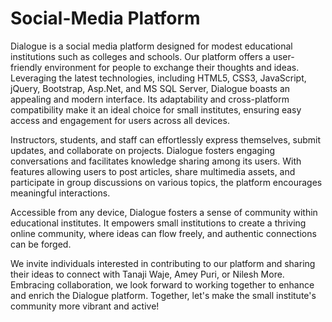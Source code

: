 # Social-Media Platform
Dialogue is a social media platform designed for modest educational institutions such as colleges and schools. Our platform offers a user-friendly environment for people to exchange their thoughts and ideas. Leveraging the latest technologies, including HTML5, CSS3, JavaScript, jQuery, Bootstrap, Asp.Net, and MS SQL Server, Dialogue boasts an appealing and modern interface. Its adaptability and cross-platform compatibility make it an ideal choice for small institutes, ensuring easy access and engagement for users across all devices.

Instructors, students, and staff can effortlessly express themselves, submit updates, and collaborate on projects. Dialogue fosters engaging conversations and facilitates knowledge sharing among its users. With features allowing users to post articles, share multimedia assets, and participate in group discussions on various topics, the platform encourages meaningful interactions.

Accessible from any device, Dialogue fosters a sense of community within educational institutes. It empowers small institutions to create a thriving online community, where ideas can flow freely, and authentic connections can be forged.

We invite individuals interested in contributing to our platform and sharing their ideas to connect with Tanaji Waje, Amey Puri, or Nilesh More. Embracing collaboration, we look forward to working together to enhance and enrich the Dialogue platform. Together, let's make the small institute's community more vibrant and active!
